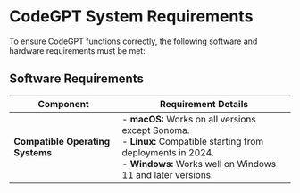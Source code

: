 # CodeGPT System Requirements

To ensure CodeGPT functions correctly, the following software and hardware requirements must be met:

## Software Requirements

| Component                  | Requirement Details                                                                 |
|----------------------------|-------------------------------------------------------------------------------------|
| **Compatible Operating Systems** | - **macOS:** Works on all versions except Sonoma. <br> - **Linux:** Compatible starting from deployments in 2024.  <br> - **Windows:** Works well on Windows 11 and later versions. |

